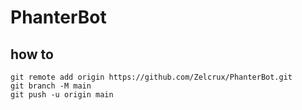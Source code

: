 # PhanterBot
## how to
```
git remote add origin https://github.com/Zelcrux/PhanterBot.git
git branch -M main
git push -u origin main
```
